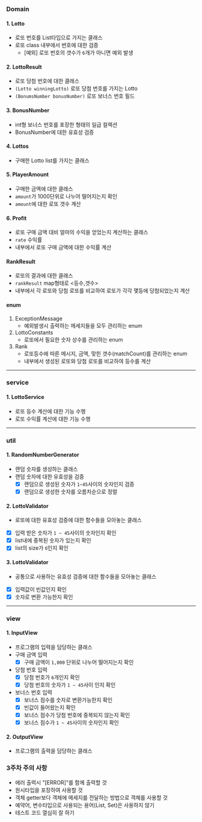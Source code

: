 ### Domain

#### 1. Lotto

- 로또 번호를 List타입으로 가지는 클래스
- 로또 class 내부에서 번호에 대한 검증
    - [예외] 로또 번호의 갯수가 `6`개가 아니면 예외 발생

#### 2. LottoResult

- 로또 당첨 번호에 대한 클래스
- `(Lotto winningLotto)` 로또 당첨 번호를 가지는 Lotto
- `(BonumsNumber bonusNumber)` 로또 보너스 번호 필드

#### 3. BonusNumber

- int형 보너스 번호를 포장한 형태의 일급 컬렉션
- BonusNumber에 대한 유효성 검증

#### 4. Lottos

- 구매한 Lotto list를 가지는 클래스

#### 5. PlayerAmount

- 구매한 금액에 대한 클래스
- `amount`가 1000단위로 나누어 떨어지는지 확인
- `amount`에 대한 로또 갯수 계산

#### 6. Profit

- 로또 구매 금액 대비 얼마의 수익을 얻었는지 계산하는 클래스
- `rate` 수익률
- 내부에서 로또 구매 금액에 대한 수익률 계산

#### RankResult

- 로또의 결과에 대한 클래스
- `rankResult` map형태로 <등수,갯수>
- 내부에서 각 로또와 당첨 로또를 비교하여 로또가 각각 몇등에 당첨되었는지 계산

#### enum

1. ExceptionMessage
    - 예외발생시 출력하는 메세지들을 모두 관리하는 enum
2. LottoConstants
    - 로또에서 필요한 숫자 상수를 관리하는 enum
3. Rank
    - 로또등수에 따른 메시지, 금액, 맞힌 갯수(matchCount)를 관리하는 enum
    - 내부에서 생성된 로또와 당첨 로또를 비교하여 등수를 계산

<hr/>

### service

#### 1. LottoService

- 로또 등수 계산에 대한 기능 수행
- 로또 수익률 계산에 대한 기능 수행

<hr/>

### util

#### 1. RandomNumberGenerator

- 랜덤 숫자를 생성하는 클래스
- 랜덤 숫자에 대한 유효성을 검증
    - [x] 랜덤으로 생성된 숫자가 `1~45`사이의 숫자인지 검증
    - [x] 랜덤으로 생성한 숫자를 오름차순으로 정렬

#### 2. LottoValidator

- 로또에 대한 유효성 검증에 대한 함수들을 모아놓는 클래스
- [x] 입력 받은 숫자가 `1 ~ 45`사이의 숫자인지 확인
- [x] list내에 중복된 숫자가 있는지 확인
- [x] list의 size가 `6`인지 확인

#### 3. LottoValidator

- 공통으로 사용하는 유효성 검증에 대한 함수들을 모아놓는 클래스
- [x] 입력값이 빈값인지 확인
- [x] 숫자로 변환 가능한지 확인

<hr/>

### view

#### 1. InputView

- 프로그램의 입력을 담당하는 클래스
- 구매 금액 입력
    - [x] 구매 금액이 `1,000` 단위로 나누어 떨어지는지 확인
- 당첨 번호 입력
    - [x] 당첨 번호가 `6`개인지 확인
    - [x] 당첨 번호의 숫자가 `1 ~ 45`사이 인지 확인
- 보너스 번호 입력
    - [x] 보너스 점수를 숫자로 변환가능한지 확인
    - [x] 빈값이 들어왔는지 확인
    - [x] 보너스 점수가 당첨 번호에 중복되지 않는지 확인
    - [x] 보너스 점수가 `1 ~ 45`사이의 숫자인지 확인

#### 2. OutputView

- 프로그램의 출력을 담당하는 클래스

### 3주차 주의 사항

- 에러 출력시 "[ERROR]"를 함께 출력할 것
- 원시타입을 포장하여 사용할 것
- 객체 getter보다 객체에 메세지를 전달하는 방법으로 객체를 사용할 것
- 예약어, 변수타입으로 사용되는 용어(List, Set)은 사용하지 않기
- 테스트 코드 열심히 잘 하기

